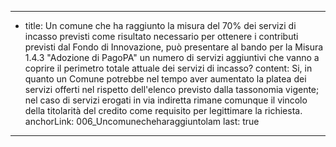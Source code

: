 ---
  - title: Un comune che ha raggiunto la misura del 70% dei servizi di incasso previsti come risultato necessario per ottenere i contributi previsti dal Fondo di Innovazione, può presentare al bando per la Misura 1.4.3 "Adozione di PagoPA" un numero di servizi aggiuntivi che vanno a coprire il perimetro totale attuale dei servizi di incasso?
    content: Si, in quanto un Comune potrebbe nel tempo aver aumentato la platea dei servizi offerti nel rispetto dell'elenco previsto dalla tassonomia vigente; nel caso di servizi erogati in via indiretta rimane comunque il vincolo della titolarità del credito come requisito per legittimare la richiesta.
    anchorLink: 006_Uncomunecheharaggiuntolam
    last: true
---